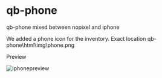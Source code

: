 # qb-phone
qb-phone mixed between nopixel and iphone

We added a phone icon for the inventory.
Еxact location qb-phone\html\img\phone.png

Preview

![iphonepreview](https://user-images.githubusercontent.com/89445989/161369064-8b154946-5992-41b8-8b0b-d205908a7cb9.png)

